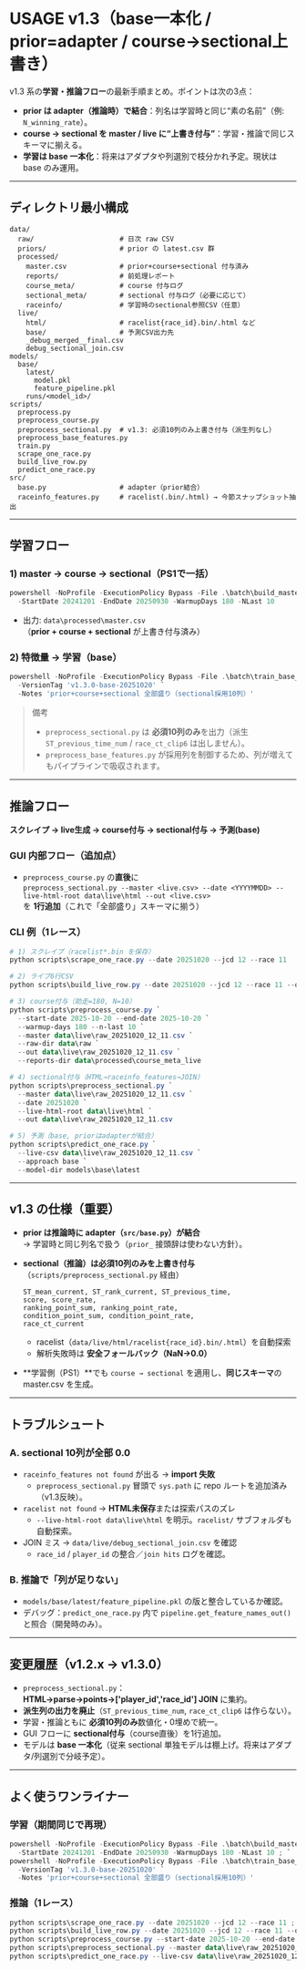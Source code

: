 # USAGE v1.3（base一本化 / prior=adapter / course→sectional上書き）

v1.3 系の**学習・推論フロー**の最新手順まとめ。ポイントは次の3点：

- **prior は adapter（推論時）で結合**：列名は学習時と同じ“素の名前”（例: `N_winning_rate`）。  
- **course → sectional を master / live に“上書き付与”**：学習・推論で同じスキーマに揃える。  
- **学習は base 一本化**：将来はアダプタや列選別で枝分かれ予定。現状は base のみ運用。

---

## ディレクトリ最小構成

```
data/
  raw/                     # 日次 raw CSV
  priors/                  # prior の latest.csv 群
  processed/
    master.csv             # prior+course+sectional 付与済み
    reports/               # 前処理レポート
    course_meta/           # course 付与ログ
    sectional_meta/        # sectional 付与ログ（必要に応じて）
    raceinfo/              # 学習時のsectional参照CSV（任意）
  live/
    html/                  # racelist{race_id}.bin/.html など
    base/                  # 予測CSV出力先
    _debug_merged__final.csv
    debug_sectional_join.csv
models/
  base/
    latest/
      model.pkl
      feature_pipeline.pkl
    runs/<model_id>/
scripts/
  preprocess.py
  preprocess_course.py
  preprocess_sectional.py  # v1.3: 必須10列のみ上書き付与（派生列なし）
  preprocess_base_features.py
  train.py
  scrape_one_race.py
  build_live_row.py
  predict_one_race.py
src/
  base.py                  # adapter（prior結合）
  raceinfo_features.py     # racelist(.bin/.html) → 今節スナップショット抽出
```

---

## 学習フロー

### 1) master → course → sectional（PS1で一括）
```powershell
powershell -NoProfile -ExecutionPolicy Bypass -File .\batch\build_master_range.ps1 `
  -StartDate 20241201 -EndDate 20250930 -WarmupDays 180 -NLast 10
```

- 出力: `data\processed\master.csv`  
  （**prior + course + sectional** が上書き付与済み）

### 2) 特徴量 → 学習（base）
```powershell
powershell -NoProfile -ExecutionPolicy Bypass -File .\batch\train_base_from_master.ps1 `
  -VersionTag 'v1.3.0-base-20251020' `
  -Notes 'prior+course+sectional 全部盛り（sectional採用10列）'
```

> 備考  
> - `preprocess_sectional.py` は **必須10列のみ**を出力（派生 `ST_previous_time_num` / `race_ct_clip6` は出しません）。  
> - `preprocess_base_features.py` が採用列を制御するため、列が増えてもパイプラインで吸収されます。

---

## 推論フロー

**スクレイプ → live生成 → course付与 → sectional付与 → 予測(base)**

### GUI 内部フロー（追加点）
- `preprocess_course.py` の**直後**に  
  `preprocess_sectional.py --master <live.csv> --date <YYYYMMDD> --live-html-root data\live\html --out <live.csv>`  
  を **1行追加**（これで「全部盛り」スキーマに揃う）

### CLI 例（1レース）
```powershell
# 1) スクレイプ（racelist*.bin を保存）
python scripts\scrape_one_race.py --date 20251020 --jcd 12 --race 11

# 2) ライブ6行CSV
python scripts\build_live_row.py --date 20251020 --jcd 12 --race 11 --out data\live\raw_20251020_12_11.csv

# 3) course付与（助走=180, N=10）
python scripts\preprocess_course.py `
  --start-date 2025-10-20 --end-date 2025-10-20 `
  --warmup-days 180 --n-last 10 `
  --master data\live\raw_20251020_12_11.csv `
  --raw-dir data\raw `
  --out data\live\raw_20251020_12_11.csv `
  --reports-dir data\processed\course_meta_live

# 4) sectional付与（HTML→raceinfo_features→JOIN）
python scripts\preprocess_sectional.py `
  --master data\live\raw_20251020_12_11.csv `
  --date 20251020 `
  --live-html-root data\live\html `
  --out data\live\raw_20251020_12_11.csv

# 5) 予測（base, priorはadapterが結合）
python scripts\predict_one_race.py `
  --live-csv data\live\raw_20251020_12_11.csv `
  --approach base `
  --model-dir models\base\latest
```

---

## v1.3 の仕様（重要）

- **prior は推論時に adapter（`src/base.py`）が結合**  
  → 学習時と同じ列名で扱う（`prior_` 接頭辞は使わない方針）。

- **sectional（推論）は必須10列のみを上書き付与**（`scripts/preprocess_sectional.py` 経由）  
  ```
  ST_mean_current, ST_rank_current, ST_previous_time,
  score, score_rate,
  ranking_point_sum, ranking_point_rate,
  condition_point_sum, condition_point_rate,
  race_ct_current
  ```
  - racelist（`data/live/html/racelist{race_id}.bin/.html`）を自動探索  
  - 解析失敗時は **安全フォールバック（NaN→0.0）**

- **学習側（PS1）**でも `course → sectional` を適用し、**同じスキーマ**の master.csv を生成。

---

## トラブルシュート

### A. sectional 10列が全部 0.0
- `raceinfo_features not found` が出る → **import 失敗**  
  - `preprocess_sectional.py` 冒頭で `sys.path` に repo ルートを追加済み（v1.3反映）。  
- `racelist not found` → **HTML未保存**または探索パスのズレ  
  - `--live-html-root data\live\html` を明示。`racelist/` サブフォルダも自動探索。  
- JOIN ミス → `data/live/debug_sectional_join.csv` を確認  
  - `race_id` / `player_id` の整合／`join hits` ログを確認。

### B. 推論で「列が足りない」
- `models/base/latest/feature_pipeline.pkl` の版と整合しているか確認。  
- デバッグ：`predict_one_race.py` 内で `pipeline.get_feature_names_out()` と照合（開発時のみ）。

---

## 変更履歴（v1.2.x → v1.3.0）

- `preprocess_sectional.py`：**HTML→parse→points→['player_id','race_id'] JOIN** に集約。  
- **派生列の出力を廃止**（`ST_previous_time_num`, `race_ct_clip6` は作らない）。  
- 学習・推論ともに **必須10列のみ**数値化・0埋めで統一。  
- GUI フローに **sectional付与**（course直後）を1行追加。  
- モデルは **base 一本化**（従来 sectional 単独モデルは棚上げ。将来はアダプタ/列選別で分岐予定）。

---

## よく使うワンライナー

### 学習（期間同じで再現）
```powershell
powershell -NoProfile -ExecutionPolicy Bypass -File .\batch\build_master_range.ps1 `
  -StartDate 20241201 -EndDate 20250930 -WarmupDays 180 -NLast 10 ; `
powershell -NoProfile -ExecutionPolicy Bypass -File .\batch\train_base_from_master.ps1 `
  -VersionTag 'v1.3.0-base-20251020' `
  -Notes 'prior+course+sectional 全部盛り（sectional採用10列）'
```

### 推論（1レース）
```powershell
python scripts\scrape_one_race.py --date 20251020 --jcd 12 --race 11 ; `
python scripts\build_live_row.py --date 20251020 --jcd 12 --race 11 --out data\live\raw_20251020_12_11.csv ; `
python scripts\preprocess_course.py --start-date 2025-10-20 --end-date 2025-10-20 --warmup-days 180 --n-last 10 --master data\live\raw_20251020_12_11.csv --raw-dir data\raw --out data\live\raw_20251020_12_11.csv --reports-dir data\processed\course_meta_live ; `
python scripts\preprocess_sectional.py --master data\live\raw_20251020_12_11.csv --date 20251020 --live-html-root data\live\html --out data\live\raw_20251020_12_11.csv ; `
python scripts\predict_one_race.py --live-csv data\live\raw_20251020_12_11.csv --approach base --model-dir models\base\latest
```
